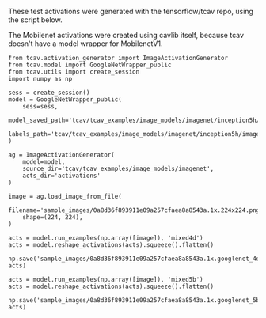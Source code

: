 These test activations were generated with the tensorflow/tcav repo, using the
script below.

The Mobilenet activations were created using cavlib itself, because tcav
doesn't have a model wrapper for MobilenetV1.

```
from tcav.activation_generator import ImageActivationGenerator
from tcav.model import GoogleNetWrapper_public
from tcav.utils import create_session
import numpy as np

sess = create_session()
model = GoogleNetWrapper_public(
    sess=sess,
    model_saved_path='tcav/tcav_examples/image_models/imagenet/inception5h/tensorflow_inception_graph.pb',
    labels_path='tcav/tcav_examples/image_models/imagenet/inception5h/imagenet_comp_graph_label_strings.txt'
)

ag = ImageActivationGenerator(
    model=model,
    source_dir='tcav/tcav_examples/image_models/imagenet',
    acts_dir='activations'
)

image = ag.load_image_from_file(
    filename='sample_images/0a8d36f893911e09a257cfaea8a8543a.1x.224x224.png',
    shape=(224, 224),
)

acts = model.run_examples(np.array([image]), 'mixed4d')
acts = model.reshape_activations(acts).squeeze().flatten()

np.save('sample_images/0a8d36f893911e09a257cfaea8a8543a.1x.googlenet_4d.npy', acts)

acts = model.run_examples(np.array([image]), 'mixed5b')
acts = model.reshape_activations(acts).squeeze().flatten()

np.save('sample_images/0a8d36f893911e09a257cfaea8a8543a.1x.googlenet_5b.npy', acts)
```
